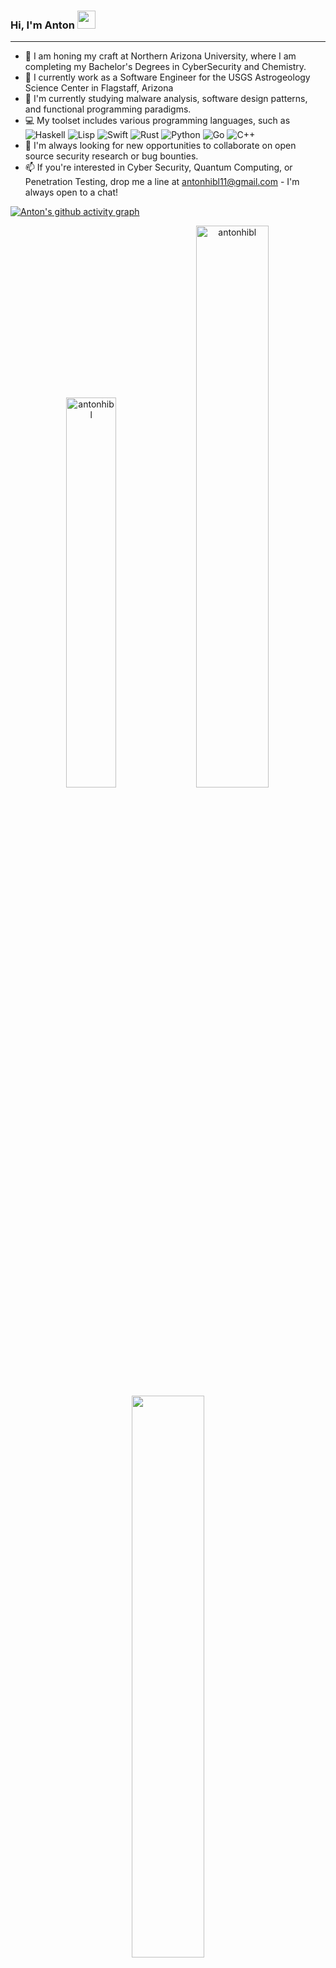 ### Hi, I'm Anton <img src="https://github.com/TheDudeThatCode/TheDudeThatCode/blob/master/Assets/Hi.gif" width="29px" height="29px">

-----

- 📖 I am honing my craft at Northern Arizona University, where I am completing my Bachelor's Degrees in CyberSecurity and Chemistry.
- 🚀 I currently work as a Software Engineer for the USGS Astrogeology Science Center in Flagstaff, Arizona
- 🔭 I'm currently studying malware analysis, software design patterns, and functional programming paradigms.
- 💻 My toolset includes various programming languages, such as ![Haskell](https://img.shields.io/badge/-Haskell-blueviolet) ![Lisp](https://img.shields.io/badge/-Lisp-yellow) ![Swift](https://img.shields.io/badge/-Swift-ff69b4) ![Rust](https://img.shields.io/badge/-Rust-orange) ![Python](https://img.shields.io/badge/-Python-green) ![Go](https://img.shields.io/badge/-Go-9cf) ![C++](https://img.shields.io/badge/-C%2B%2B-blue)
- 👥 I'm always looking for new opportunities to collaborate on open source security research or bug bounties.
- 📫 If you're interested in Cyber Security, Quantum Computing, or Penetration Testing, drop me a line at antonhibl11@gmail.com - I'm always open to a chat!

[![Anton's github activity graph](https://github-readme-activity-graph.cyclic.app/graph?username=antonhibl&theme=dracula)](https://github.com/ashutosh00710/github-readme-activity-graph)

<p align="center"> 
  
  <img width="40%" src="https://github-readme-stats-git-masterrstaa-rickstaa.vercel.app/api/top-langs?username=antonhibl&&show_icons=true&theme=dracula&locale=en&layout=compact&hide_border=true" alt="antonhibl" />  
  <img width="48%" src="https://github-readme-stats-git-masterrstaa-rickstaa.vercel.app/api?username=antonhibl&theme=dracula" alt="antonhibl" /> 
  <img width="48%" src="https://github-readme-streak-stats.herokuapp.com?user=antonhibl&theme=dracula" alt-"Anton's GitHub Streak" /> 
</p>

## Languages

<a alt="C++" href="https://en.wikipedia.org/wiki/C%2B%2B"><img alt="C++" src="https://cdn-icons-png.flaticon.com/128/6132/6132222.png" width="64" height="64"></img></a>
<a alt="Go" href="https://go.dev/"><img alt="Go" src="https://cdn.icon-icons.com/icons2/2699/PNG/512/golang_logo_icon_171073.png" width="64" height="64"></img></a>
<a alt="Python" href="https://www.python.org/"><img alt="Python" src="https://cdn-icons-png.flaticon.com/128/5968/5968350.png" width="64" height="64"></img></a>
<a alt="Perl" href="https://www.perl.org/"><img alt="Perl" src="https://www.unixmen.com/wp-content/uploads/2013/07/perl_logo.jpg" width="64" height="64"></img></a>
<a alt="EcmaScript6" href="https://www.ecma-international.org/publications-and-standards/standards/ecma-262/"><img alt="EcmaScript" src="https://codereviewvideos.com/blog/wp-content/uploads/2016/04/es6-logo.png" width="64" height="64"></img></a>
<a alt="HTML5" href="https://en.wikipedia.org/wiki/HTML5"><img alt="HTML5" src="https://cdn-icons-png.flaticon.com/128/5968/5968267.png" width="64" height="64"></img></a>
<a alt="CSS3" href="https://en.wikipedia.org/wiki/CSS"><img alt="CSS3" src="https://cdn-icons-png.flaticon.com/128/5968/5968201.png" width="64" height="64"></img></a>
<a alt="Julia" href="https://julialang.org/"><img alt="Julia" src="https://icons.iconarchive.com/icons/papirus-team/papirus-apps/256/julia-icon.png" width="64" height="64"></img></a>
<a alt="Bash" href="https://www.gnu.org/software/bash/"><img alt="Bash" src="https://blog.toright.com/wp-content/uploads/2019/05/bash.png" width="64" height="64"></img></a>
<br>
<a alt="PostgreSQL" href="https://www.postgresql.org/"><img alt="SQL" src="https://logonoid.com/images/postgresql-logo.png" width="64" height="64"></img></a>
<a alt="Swift" href="https://www.swift.org/"><img alt="Swift" src="https://cdn-icons-png.flaticon.com/128/5968/5968371.png" width="64" height="64"></img></a>
<a alt="Rust" href="https://www.rust-lang.org/"><img alt="Rust" src="https://www.vippng.com/png/detail/33-331403_rust-programming-language-black-logo-rust-programming-logo.png" width="64" height="64"></img></a>
<a alt="TypeScript" href="https://www.typescriptlang.org/"><img alt="TypeScript" src="https://cdn-icons-png.flaticon.com/128/5968/5968381.png" width="64" height="64"></img></a>
<a alt="WebAssembly" href="https://webassembly.org/"><img alt="WebAssembly" src="https://webassembly.github.io/spec/core/_static/webassembly.png" width="64" height="64"></img></a>
<a alt="Lua" href="https://www.lua.org/"><img alt="Lua" src="https://duckduckgo.com/i/074bab0a.png" width="64" height="64"></img></a>
<a alt="C" href="https://www.iso.org/standard/74528.html"><img alt="C" src="https://duckduckgo.com/i/a5b1dab3.png" height="64" width="64"></img></a>
<a alt="Haskell" href="https://www.haskell.org/"><img alt="Haskell" src="https://cdn-icons-png.flaticon.com/512/919/919850.png" width="64" height="64"></img></a>
<a alt="Lisp" href="https://lisp-lang.org/"><img alt="Lisp" src="https://lisp-lang.org/assets/img/logo/transparent.png" width="64" height="64"></img></a>


## Experience

- 🦠 Worked as a **Software Research Engineer** at *the Caporaso Lab @ NAU's Pathogen & Microbiome Institute*
- 👨‍💻 Worked as a **IT Classroom Support Technician** at *NAU ITS*
- 🧪 **Member of the Lindberg Research Group and Lab Team** @ *Northern Arizona University*
- ⚡️ **President of NAU Quantum**, a student led organization to promote education and collaboration in the field of quantum computing.

## Connect with me

<a href="https://www.linkedin.com/in/anton-hibl-88a92a214"><img alt="my LinkedIn" src="https://cdn-icons-png.flaticon.com/512/1409/1409945.png" width="128" height="128"></img></a>
<a href="https://medium.com/@antonadventurer14"><img alt="My Medium Page" src="https://cdn-icons-png.flaticon.com/128/5968/5968906.png" width="128" height="128"></img></a>
<a href="https://www.instagram.com/antonxhibl/"><img alt="my Instagram" src="https://cdn-icons-png.flaticon.com/128/2111/2111463.png" width="128" height="128"></img></a>

